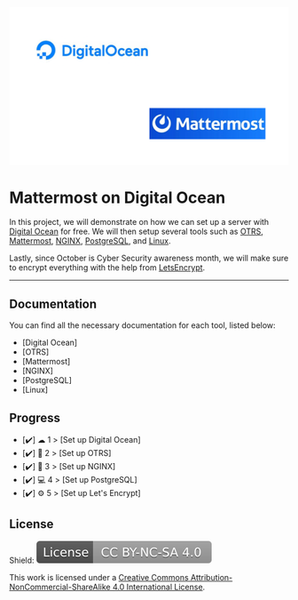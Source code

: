 
![Logo](https://github.com/IasonKotakis/Mattermost-Deployment-Digital-Ocean/blob/images/images/DO%2BMM.png)


# Mattermost on Digital Ocean

In this project, we will demonstrate on how we can set up a server with [Digital Ocean](https://www.digitalocean.com/) for free. 
We will then setup several tools such as [OTRS](https://otrs.com/), [Mattermost](https://mattermost.com/), [NGINX](https://nginx.org/), [PostgreSQL](https://www.postgresql.org/), and [Linux](https://ubuntu.com/).

Lastly, since October is Cyber Security awareness month, we will make sure to encrypt everything with the help from [LetsEncrypt](https://letsencrypt.org/).

<hr>


## Documentation

You can find all the necessary documentation for each tool, listed below: 

- [Digital Ocean]
- [OTRS]
- [Mattermost]
- [NGINX]
- [PostgreSQL]
- [Linux]




## Progress 

 - [✔️] ☁ 1 > [Set up Digital Ocean]
 - [✔️] 📧 2 > [Set up OTRS]
 -  [✔️] 🤝 3 > [Set up NGINX]
 - [✔️] 💻 4 > [Set up PostgreSQL]
 - [✔️] ⚙ 5 > [Set up Let's Encrypt]







## License

Shield: <img src="https://github.com/IasonKotakis/Mattermost-Deployment-Digital-Ocean/blob/images/images/License%20image.svg" alt="https://creativecommons.org/licenses/by-nc-sa/4.0/">

This work is licensed under a [Creative Commons Attribution-NonCommercial-ShareAlike 4.0 International License](https://creativecommons.org/licenses/by-nc-sa/4.0/).

<img src="">

